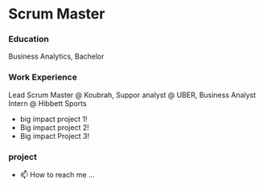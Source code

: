 # Scrum Master 
### Education
Business Analytics, Bachelor 

### Work Experience 
Lead Scrum Master @ Koubrah, 
Suppor analyst @ UBER,
Business Analyst Intern @ Hibbett Sports 
- big impact project 1!
- Big impact project 2!
- Big impact Project 3!

### project 
- 📫 How to reach me ...

<!---
ftsoungui/ftsoungui is a ✨ special ✨ repository because its `README.md` (this file) appears on your GitHub profile.
You can click the Preview link to take a look at your changes.
--->
